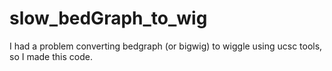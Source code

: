 # slow_bedGraph_to_wig
I had a problem converting bedgraph (or bigwig) to wiggle using ucsc tools, so I made this code.
